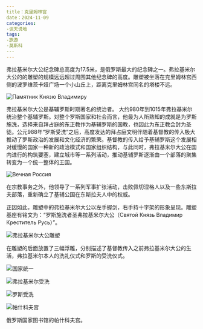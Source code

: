 ```yaml
---
title：克里姆林宫
date：2024-11-09
categories:
-谈天说地
tags:
-旅游
-莫斯科
​---
---
```


弗拉基米尔大公纪念碑总高度为17.5米，是俄罗斯最大的纪念碑之一。弗拉基米尔大公的的雕塑的规模远远超过周围其他纪念碑的高度。雕塑被坐落在克里姆林宫西侧的波罗维茨卡娅广场一个小山丘上，距离克里姆林宫同名的塔楼不远。

![Памятник Князю Владимиру](../../typora/Typora/kochab.cn/images/%D0%9F%D0%B0%D0%BC%D1%8F%D1%82%D0%BD%D0%B8%D0%BA%20%D0%9A%D0%BD%D1%8F%D0%B7%D1%8E%20%D0%92%D0%BB%D0%B0%D0%B4%D0%B8%D0%BC%D0%B8%D1%80%D1%83.jpg)

弗拉基米尔大公是基辅罗斯时期著名的统治者。 大约980年到1015年弗拉基米尔统治整个基辅罗斯。对整个罗斯国家和社会而言，他最为人所熟知的成就是为罗斯施洗，选择来自拜占庭的东正教作为基辅罗斯的国教，也因此为东正教会封为圣徒。公元988年“罗斯受洗”之后，高度发达的拜占庭文明伴随着基督教的传入极大推动了罗斯政治的发展和文化经济的繁荣。基督教的传入给予基辅罗斯这个发展相对缓慢的国家一种新的政治模式和国家组织结构，与此同时，弗拉基米尔大公在国内进行的构筑要塞，建立城市等一系列活动，推动基辅罗斯逐渐由一个部落的聚集转变为一个统一整体的王国。

![Вечная Россия](../../typora/Typora/kochab.cn/images/%D0%92%D0%B5%D1%87%D0%BD%D0%B0%D1%8F%20%D0%A0%D0%BE%D1%81%D1%81%D0%B8%D1%8F.jpg)

在宗教事务之外，他领导了一系列军事扩张活动，击败佩切涅格人以及一些东斯拉夫部落，重新确立了基辅公国在东斯拉夫人中的权威。

正因如此，雕塑中的弗拉基米尔大公以左手握剑，右手持十字架的形象呈现。雕塑基座有铭文为：“罗斯施洗者圣弗拉基米尔大公（Святой Князь Владимир Креститель Русь）”。

![弗拉基米尔大公雕塑](../../typora/Typora/kochab.cn/images/%E5%BC%97%E6%8B%89%E5%9F%BA%E7%B1%B3%E5%B0%94%E5%A4%A7%E5%85%AC%E9%9B%95%E5%A1%91.jpg)

在雕塑的后面放置了三幅浮雕，分别描述了基督教传入之前弗拉基米尔大公的生活，弗拉基米尔本人的洗礼仪式和罗斯的受洗仪式。

![国家统一](../../typora/Typora/kochab.cn/images/%E5%9B%BD%E5%AE%B6%E7%BB%9F%E4%B8%80.jpg)

![弗拉基米尔受洗](../../typora/Typora/kochab.cn/images/%E5%BC%97%E6%8B%89%E5%9F%BA%E7%B1%B3%E5%B0%94%E5%8F%97%E6%B4%97.jpg)

![罗斯受洗](../../typora/Typora/kochab.cn/images/%E7%BD%97%E6%96%AF%E5%8F%97%E6%B4%97.jpg)

![帕什科夫宫](../../../../picture/1/帕什科夫宫.jpg)

俄罗斯国家图书馆的帕什科夫宫。





